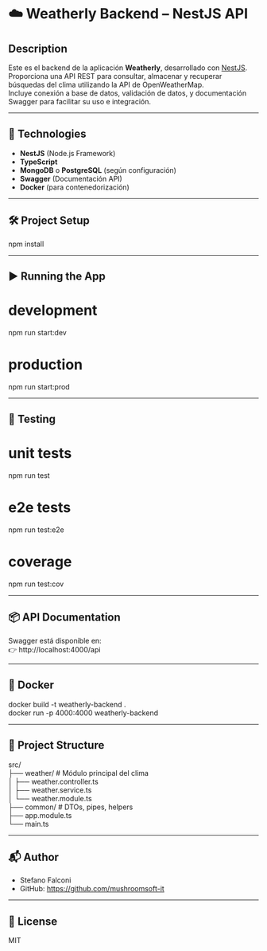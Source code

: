 # ☁️ Weatherly Backend – NestJS API

## Description

Este es el backend de la aplicación **Weatherly**, desarrollado con [NestJS](https://nestjs.com).  
Proporciona una API REST para consultar, almacenar y recuperar búsquedas del clima utilizando la API de OpenWeatherMap.  
Incluye conexión a base de datos, validación de datos, y documentación Swagger para facilitar su uso e integración.

---

## 🚀 Technologies

- **NestJS** (Node.js Framework)
- **TypeScript**
- **MongoDB** o **PostgreSQL** (según configuración)
- **Swagger** (Documentación API)
- **Docker** (para contenedorización)

---

## 🛠️ Project Setup

npm install

---

## ▶️ Running the App

# development

npm run start:dev

# production

npm run start:prod

---

## 🧪 Testing

# unit tests

npm run test

# e2e tests

npm run test:e2e

# coverage

npm run test:cov

---

## 📦 API Documentation

Swagger está disponible en:  
👉 http://localhost:4000/api

---

## 🐳 Docker

docker build -t weatherly-backend .  
docker run -p 4000:4000 weatherly-backend

---

## 📁 Project Structure

src/  
├── weather/ # Módulo principal del clima  
│ ├── weather.controller.ts  
│ ├── weather.service.ts  
│ └── weather.module.ts  
├── common/ # DTOs, pipes, helpers  
├── app.module.ts  
└── main.ts

---

## 📬 Author

- Stefano Falconi
- GitHub: https://github.com/mushroomsoft-it

---

## 📄 License

MIT
